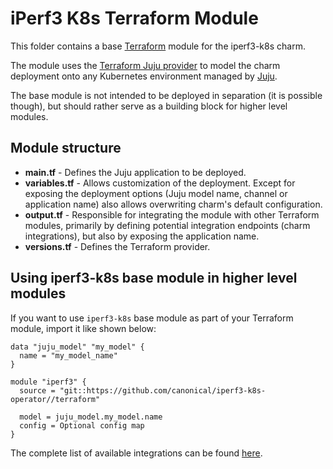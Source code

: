 # iPerf3 K8s Terraform Module

This folder contains a base [Terraform][Terraform] module for the iperf3-k8s charm.

The module uses the [Terraform Juju provider][Terraform Juju provider] to model the charm
deployment onto any Kubernetes environment managed by [Juju][Juju].

The base module is not intended to be deployed in separation (it is possible though), but should
rather serve as a building block for higher level modules.

## Module structure

- **main.tf** - Defines the Juju application to be deployed.
- **variables.tf** - Allows customization of the deployment. Except for exposing the deployment
  options (Juju model name, channel or application name) also allows overwriting charm's default
  configuration.
- **output.tf** - Responsible for integrating the module with other Terraform modules, primarily
  by defining potential integration endpoints (charm integrations), but also by exposing
  the application name.
- **versions.tf** - Defines the Terraform provider.

## Using iperf3-k8s base module in higher level modules

If you want to use `iperf3-k8s` base module as part of your Terraform module, import it
like shown below:

```text
data "juju_model" "my_model" {
  name = "my_model_name"
}

module "iperf3" {
  source = "git::https://github.com/canonical/iperf3-k8s-operator//terraform"
  
  model = juju_model.my_model.name
  config = Optional config map
}
```

The complete list of available integrations can be found [here][iperf3-integrations].

[Terraform]: https://www.terraform.io/
[Terraform Juju provider]: https://registry.terraform.io/providers/juju/juju/latest
[Juju]: https://juju.is
[iperf3-integrations]: https://charmhub.io/iperf3-k8s/integrations
